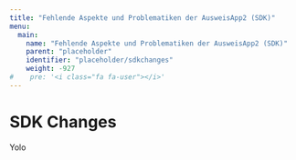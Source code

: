 ```yaml
---
title: "Fehlende Aspekte und Problematiken der AusweisApp2 (SDK)"
menu:
  main:
    name: "Fehlende Aspekte und Problematiken der AusweisApp2 (SDK)"
    parent: "placeholder"
    identifier: "placeholder/sdkchanges"
    weight: -927
#    pre: '<i class="fa fa-user"></i>'
---
```


# SDK Changes

Yolo